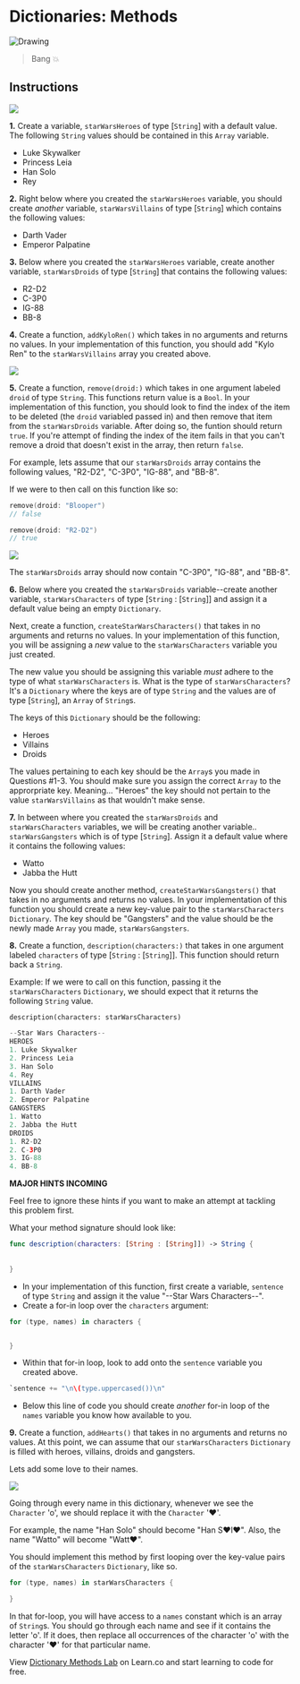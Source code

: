 # Dictionaries: Methods

![Drawing](http://i.imgur.com/Dr8ghE9.jpg?1)

> Bang 💥 

## Instructions

![](http://i.imgur.com/kXXcO1R.jpg?1)

**1.** Create a variable, `starWarsHeroes` of type [`String`] with a default value. The following `String` values should be contained in this `Array` variable.
* Luke Skywalker
* Princess Leia
* Han Solo
* Rey

**2.** Right below where you created the `starWarsHeroes` variable, you should create _another_ variable, `starWarsVillains` of type [`String`] which contains the following values:
* Darth Vader
* Emperor Palpatine

**3.** Below where you created the `starWarsHeroes` variable, create another variable, `starWarsDroids` of type [`String`] that contains the following values:
* R2-D2
* C-3P0
* IG-88
* BB-8

**4.** Create a function, `addKyloRen()` which takes in no arguments and returns no values. In your implementation of this function, you should add "Kylo Ren" to the `starWarsVillains` array you created above.

![](http://i.imgur.com/azURyRS.jpg?1)

**5.** Create a function, `remove(droid:)` which takes in one argument labeled `droid` of type `String`. This functions return value is a `Bool`. In your implementation of this function, you should look to find the index of the item to be deleted (the `droid` variabled passed in) and then remove that item from the `starWarsDroids` variable.  After doing so, the funtion should return `true`. If you're attempt of finding the index of the item fails in that you can't remove a droid that doesn't exist in the array, then return `false`.

For example, lets assume that our `starWarsDroids` array contains the following values, "R2-D2", "C-3P0", "IG-88", and "BB-8".

If we were to then call on this function like so:  

```swift
remove(droid: "Blooper")
// false

remove(droid: "R2-D2")
// true
```

![](http://i.imgur.com/Ui8RPf9.jpg?1)

The `starWarsDroids` array should now contain "C-3P0", "IG-88", and "BB-8". 

**6.** Below where you created the `starWarsDroids` variable--create another variable, `starWarsCharacters` of type [`String` : [`String`]] and assign it a default value being an empty `Dictionary`.

Next, create a function, `createStarWarsCharacters()` that takes in no arguments and returns no values. In your implementation of this function, you will be assigning a _new_ value to the `starWarsCharacters` variable you just created.

The new value you should be assigning this variable _must_ adhere to the type of what `starWarsCharacters` is. What is the type of `starWarsCharacters`? It's a `Dictionary` where the keys are of type `String` and the values are of type [`String`], an `Array` of `String`s.

The keys of this `Dictionary` should be the following:
* Heroes
* Villains
* Droids

The values pertaining to each key should be the `Array`s you made in Questions #1-3. You should make sure you assign the correct `Array` to the approrpriate key. Meaning... "Heroes" the key should not pertain to the value `starWarsVillains` as that wouldn't make sense.
 
**7.** In between where you created the `starWarsDroids` and `starWarsCharacters` variables, we will be creating another variable.. `starWarsGangsters` which is of type [`String`]. Assign it a default value where it contains the following values:
* Watto
* Jabba the Hutt

Now you should create another method, `createStarWarsGangsters()` that takes in no arguments and returns no values. In your implementation of this function you should create a new key-value pair to the `starWarsCharacters` `Dictionary`. The key should be "Gangsters" and the value should be the newly made `Array` you made, `starWarsGangsters`.

**8.** Create a function, `description(characters:)` that takes in one argument labeled `characters` of type [`String` : [`String`]]. This function should return back a `String`.

Example: If we were to call on this function, passing it the `starWarsCharacters` `Dictionary`, we should expect that it returns the following `String` value.

`description(characters: starWarsCharacters)`

```swift
--Star Wars Characters--
HEROES
1. Luke Skywalker
2. Princess Leia
3. Han Solo
4. Rey
VILLAINS
1. Darth Vader
2. Emperor Palpatine
GANGSTERS
1. Watto
2. Jabba the Hutt
DROIDS
1. R2-D2
2. C-3P0
3. IG-88
4. BB-8
```

**MAJOR HINTS INCOMING**

Feel free to ignore these hints if you want to make an attempt at tackling this problem first.

What your method signature should look like:

```swift
func description(characters: [String : [String]]) -> String {
       
		
}
```

* In your implementation of this function, first create a variable, `sentence` of type `String` and assign it the value "--Star Wars Characters--".
* Create a for-in loop over the `characters` argument:

```swift
for (type, names) in characters {


}
```

* Within that for-in loop, look to add onto the `sentence` variable you created above.

```swift
`sentence += "\n\(type.uppercased())\n"
```
* Below this line of code you should create _another_ for-in loop of the `names` variable you know how available to you.

**9.** Create a function, `addHearts()` that takes in no arguments and returns no values. At this point, we can assume that our `starWarsCharacters` `Dictionary` is filled with heroes, villains, droids and gangsters.

Lets add some love to their names.

![](http://i.imgur.com/YjoOjE7.jpg?1)

Going through every name in this dictionary, whenever we see the `Character` 'o', we should replace it with the `Character` '❤️'.

For example, the name "Han Solo" should become "Han S❤️l❤️". Also, the name "Watto" will become "Watt❤️".

You should implement this method by first looping over the key-value pairs of the `starWarsCharacters` `Dictionary`, like so.

```swift
for (type, names) in starWarsCharacters {

}
```

In that for-loop, you will have access to a `names` constant which is an array of `String`s. You should go through each name and see if it contains the letter 'o'. If it does, then replace all occurrences of the character 'o' with the character '❤️' for that particular name.

<p class='util--hide'>View <a href='https://learn.co/lessons/swift-dictionaryMethods-lab'>Dictionary Methods Lab</a> on Learn.co and start learning to code for free.</p>
